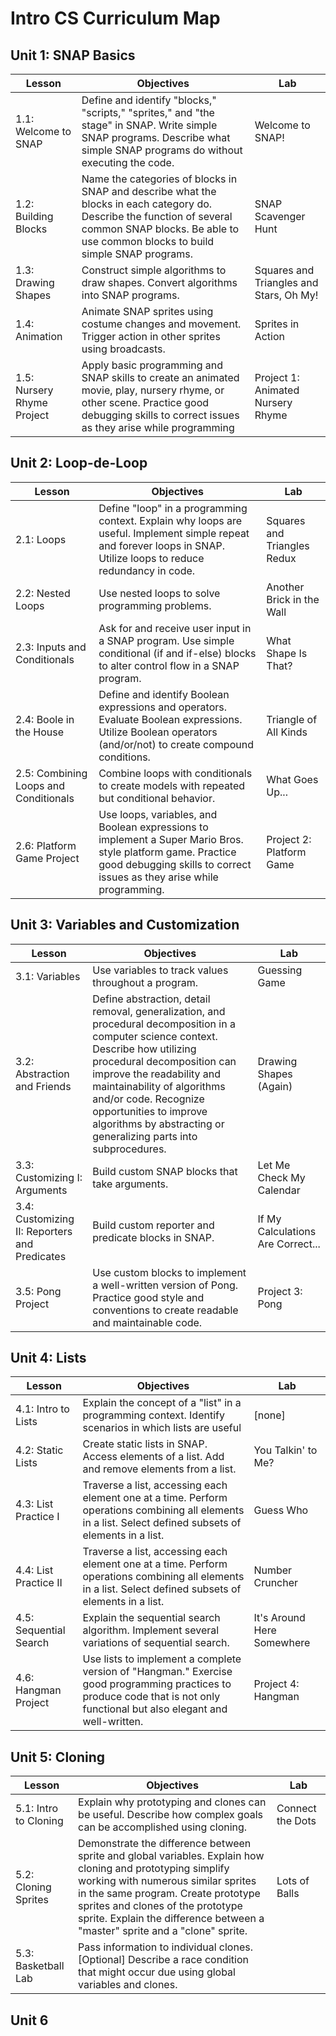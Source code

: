 # Intro CS Curriculum Map

## Unit 1: SNAP Basics
| Lesson | Objectives | Lab |
| ------ | ---------- | --- |
| 1.1: Welcome to SNAP    | Define and identify "blocks," "scripts," "sprites," and "the stage" in SNAP. Write simple SNAP programs. Describe what simple SNAP programs do without executing the code.  | Welcome to SNAP! |
| 1.2: Building Blocks    |  Name the categories of blocks in SNAP and describe what the blocks in each category do. Describe the function of several common SNAP blocks. Be able to use common blocks to build simple SNAP programs. | SNAP Scavenger Hunt |
| 1.3: Drawing Shapes    | Construct simple algorithms to draw shapes. Convert algorithms into SNAP programs. | Squares and Triangles and Stars, Oh My! |
| 1.4: Animation    | Animate SNAP sprites using costume changes and movement. Trigger action in other sprites using broadcasts.  | Sprites in Action |
| 1.5: Nursery Rhyme Project    | Apply basic programming and SNAP skills to create an animated movie, play, nursery rhyme, or other scene. Practice good debugging skills to correct issues as they arise while programming  | Project 1: Animated Nursery Rhyme |



## Unit 2: Loop-de-Loop
| Lesson | Objectives | Lab |
| ------ | ---------- | --- |
| 2.1: Loops | Define "loop" in a programming context. Explain why loops are useful. Implement simple repeat and forever loops in SNAP. Utilize loops to reduce redundancy in code. | Squares and Triangles Redux |
| 2.2: Nested Loops | Use nested loops to solve programming problems. | Another Brick in the Wall |
| 2.3: Inputs and Conditionals | Ask for and receive user input in a SNAP program. Use simple conditional (if and if-else) blocks to alter control flow in a SNAP program. | What Shape Is That? | 
| 2.4: Boole in the House | Define and identify Boolean expressions and operators. Evaluate Boolean expressions. Utilize Boolean operators (and/or/not) to create compound conditions. | Triangle of All Kinds |
| 2.5: Combining Loops and Conditionals | Combine loops with conditionals to create models with repeated but conditional behavior. | What Goes Up... |
| 2.6: Platform Game Project | Use loops, variables, and Boolean expressions to implement a Super Mario Bros. style platform game. Practice good debugging skills to correct issues as they arise while programming. | Project 2: Platform Game |

## Unit 3: Variables and Customization
| Lesson | Objectives | Lab |
| ------ | ---------- | --- |
| 3.1: Variables | Use variables to track values throughout a program. | Guessing Game |
| 3.2: Abstraction and Friends | Define abstraction, detail removal, generalization, and procedural decomposition in a computer science context. Describe how utilizing procedural decomposition can improve the readability and maintainability of algorithms and/or code. Recognize opportunities to improve algorithms by abstracting or generalizing parts into subprocedures. | Drawing Shapes (Again) |
| 3.3: Customizing I: Arguments | Build custom SNAP blocks that take arguments. | Let Me Check My Calendar |
| 3.4: Customizing II: Reporters and Predicates | Build custom reporter and predicate blocks in SNAP. | If My Calculations Are Correct... |
| 3.5: Pong Project | Use custom blocks to implement a well-written version of Pong. Practice good style and conventions to create readable and maintainable code. | Project 3: Pong |

## Unit 4: Lists
| Lesson | Objectives | Lab |
| ------ | ---------- | --- |
| 4.1: Intro to Lists | Explain the concept of a "list" in a programming context. Identify scenarios in which lists are useful | [none] |
| 4.2: Static Lists | Create static lists in SNAP. Access elements of a list. Add and remove elements from a list. | You Talkin' to Me? |
| 4.3: List Practice I | Traverse a list, accessing each element one at a time. Perform operations combining all elements in a list. Select defined subsets of elements in a list. | Guess Who |
| 4.4: List Practice II | Traverse a list, accessing each element one at a time. Perform operations combining all elements in a list. Select defined subsets of elements in a list. | Number Cruncher |
| 4.5: Sequential Search | Explain the sequential search algorithm. Implement several variations of sequential search. | It's Around Here Somewhere |
| 4.6: Hangman Project | Use lists to implement a complete version of "Hangman." Exercise good programming practices to produce code that is not only functional but also elegant and well-written. | Project 4: Hangman |

## Unit 5: Cloning
| Lesson | Objectives | Lab |
| ------ | ---------- | --- |
| 5.1: Intro to Cloning | Explain why prototyping and clones can be useful. Describe how complex goals can be accomplished using cloning. | Connect the Dots |
| 5.2: Cloning Sprites | Demonstrate the difference between sprite and global variables. Explain how cloning and prototyping simplify working with numerous similar sprites in the same program. Create prototype sprites and clones of the prototype sprite. Explain the difference between a "master" sprite and a "clone" sprite. | Lots of Balls |
| 5.3: Basketball Lab | Pass information to individual clones. [Optional] Describe a race condition that might occur due using global variables and clones. |



## Unit 6







